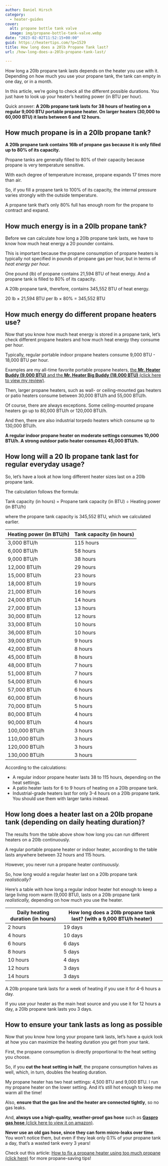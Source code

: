 ```yaml
---
author: Daniel Hirsch
category:
  - heater-guides
cover:
  alt: propane bottle tank valve
  image: img/propane-bottle-tank-valve.webp
date: "2023-02-02T11:52:15+00:00"
guid: https://heatertips.com/?p=1529
title: How long does a 20lb Propane Tank last?
url: /how-long-does-a-20lb-propane-tank-last/

---
```

How long a 20lb propane tank lasts depends on the heater you use with it. Depending on how much you use your propane tank, the tank can empty in one day, or in a month.

In this article, we’re going to check all the different possible durations. You just have to look up your heater’s heating power (in BTU per hour).

Quick answer: **A 20lb propane tank lasts for 38 hours of heating on a regular 9,000 BTU portable propane heater. On larger heaters (30,000 to 60,000 BTU) it lasts between 6 and 12 hours.**

## How much propane is in a 20lb propane tank?

**A 20lb propane tank contains 16lb of propane gas because it is only filled up to 80% of its capacity.**

Propane tanks are generally filled to 80% of their capacity because propane is very temperature sensitive.

With each degree of temperature increase, propane expands 17 times more than air.

So, if you fill a propane tank to 100% of its capacity, the internal pressure varies strongly with the outside temperature.

A propane tank that’s only 80% full has enough room for the propane to contract and expand.

## How much energy is in a 20lb propane tank?

Before we can calculate how long a 20lb propane tank lasts, we have to know how much heat energy a 20 pounder contains.

This is important because the propane consumption of propane heaters is typically not specified in pounds of propane gas per hour, but in terms of _heat energy per hour._

One pound (lb) of propane contains 21,594 BTU of heat energy. And a propane tank is filled to 80% of its capacity.

A 20lb propane tank, therefore, contains 345,552 BTU of heat energy.

20 lb × 21,594 BTU per lb × 80% = 345,552 BTU

## How much energy do different propane heaters use?

Now that you know how much heat energy is stored in a propane tank, let’s check different propane heaters and how much heat energy they consume per hour.

Typically, regular portable indoor propane heaters consume 9,000 BTU - 18,000 BTU per hour.

Examples are my all-time favorite portable propane heaters, [the **Mr. Heater Buddy (9,000 BTU)** and the **Mr. Heater Big Buddy (18,000 BTU)** (click here to view my review)](/recommended-products/propane-heater/).

Then, larger propane heaters, such as wall- or ceiling-mounted gas heaters or patio heaters consume between 30,000 BTU/h and 55,000 BTU/h.

Of course, there are always exceptions. Some ceiling-mounted propane heaters go up to 80,000 BTU/h or 120,000 BTU/h.

And then, there are also industrial torpedo heaters which consume up to 130,000 BTU/h.

**A regular indoor propane heater on moderate settings consumes 10,000 BTU/h. A strong outdoor patio heater consumes 45,000 BTU/h.**

## How long will a 20 lb propane tank last for regular everyday usage?

So, let’s have a look at how long different heater sizes last on a 20lb propane tank.

The calculation follows the formula:

Tank capacity (in hours) = Propane tank capacity (in BTU) ÷ Heating power (in BTU/h)

where the propane tank capacity is 345,552 BTU, which we calculated earlier.

Heating power (in BTU/h) | Tank capacity (in hours)  
------------------------ | ------------------------  
3,000 BTU/h              | 115 hours  
6,000 BTU/h              | 58 hours  
9,000 BTU/h              | 38 hours  
12,000 BTU/h             | 29 hours  
15,000 BTU/h             | 23 hours  
18,000 BTU/h             | 19 hours  
21,000 BTU/h             | 16 hours  
24,000 BTU/h             | 14 hours  
27,000 BTU/h             | 13 hours  
30,000 BTU/h             | 12 hours  
33,000 BTU/h             | 10 hours  
36,000 BTU/h             | 10 hours  
39,000 BTU/h             | 9 hours  
42,000 BTU/h             | 8 hours  
45,000 BTU/h             | 8 hours  
48,000 BTU/h             | 7 hours  
51,000 BTU/h             | 7 hours  
54,000 BTU/h             | 6 hours  
57,000 BTU/h             | 6 hours  
60,000 BTU/h             | 6 hours  
70,000 BTU/h             | 5 hours  
80,000 BTU/h             | 4 hours  
90,000 BTU/h             | 4 hours  
100,000 BTU/h            | 3 hours  
110,000 BTU/h            | 3 hours  
120,000 BTU/h            | 3 hours  
130,000 BTU/h            | 3 hours  

According to the calculations:

- A regular indoor propane heater lasts 38 to 115 hours, depending on the heat settings.
- A patio heater lasts for 6 to 9 hours of heating on a 20lb propane tank.
- Industrial-grade heaters last for only 3-4 hours on a 20lb propane tank. You should use them with larger tanks instead.

## How long does a heater last on a 20lb propane tank (depending on daily heating duration)?

The results from the table above show how long you can run different heaters on a 20lb continuously.

A regular portable propane heater or indoor heater, according to the table lasts anywhere between 32 hours and 115 hours.

However, you never run a propane heater _continuously._

So, how long would a regular heater last on a 20lb propane tank _realistically?_

Here’s a table with how long a regular indoor heater hot enough to keep a large living room warm (9,000 BTU), lasts on a 20lb propane tank _realistically,_ depending on how much you use the heater.

Daily heating duration (in hours) | How long does a 20lb propane tank last? (with a 9,000 BTU/h heater)  
---------------------------------- | ---------------------------------------------------------------  
2 hours                           | 19 days  
4 hours                           | 10 days  
6 hours                           | 6 days  
8 hours                           | 5 days  
10 hours                          | 4 days  
12 hours                          | 3 days  
14 hours                          | 3 days  

A 20lb propane tank lasts for a week of heating if you use it for 4-6 hours a day.

If you use your heater as the main heat source and you use it for 12 hours a day, a 20lb propane tank lasts you 3 days.

## How to ensure your tank lasts as long as possible

Now that you know how long your propane tank lasts, let’s have a quick look at how you can maximize the heating duration you get from your tank.

First, the propane consumption is directly proportional to the heat setting you choose.

So, if you **cut the heat setting in half**, the propane consumption halves as well, which, in turn, doubles the heating duration.

My propane heater has two heat settings: 4,500 BTU and 9,000 BTU. I run my propane heater on the lower setting. And it’s still hot enough to keep me warm all the time!

Also, **ensure that the gas line and the heater are connected tightly**, so no gas leaks.

And, **always use a high-quality, weather-proof gas hose** such as [**Gaspro gas hose** (click here to view it on amazon)](https://www.amazon.com/GASPRO-Natural-Connect-Fittings-12-Foot/dp/B01M5KDC25?crid=29NGL2AOQCS3M&keywords=gas+hose&qid=1675337986&sprefix=gas+hose%2Caps%2C289&sr=8-3&linkCode=ll1&tag=heatertips-20&linkId=6d16571266090c8a0ca05b7243864449&language=en_US&ref_=as_li_ss_tl).

**Never use an old gas hose, since they can form micro-leaks over time**. You won’t notice them, but even if they leak only 0.1% of your propane tank a day, that’s a wasted tank every 3 years!

Check out this article: [How to fix a propane heater using too much propane (click here)](/why-is-propane-heater-using-so-much-gas/) for more propane-saving tips!
